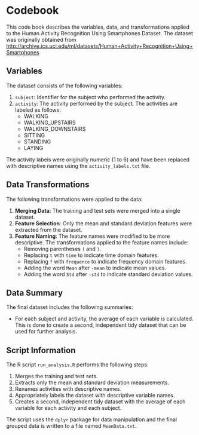 # Codebook

This code book describes the variables, data, and transformations applied to the Human Activity Recognition Using Smartphones Dataset. The dataset was originally obtained from http://archive.ics.uci.edu/ml/datasets/Human+Activity+Recognition+Using+Smartphones

## Variables
The dataset consists of the following variables:

1. `subject`: Identifier for the subject who performed the activity.
2. `activity`: The activity performed by the subject. The activities are labeled as follows:
   - WALKING
   - WALKING_UPSTAIRS
   - WALKING_DOWNSTAIRS
   - SITTING
   - STANDING
   - LAYING

The activity labels were originally numeric (1 to 6) and have been replaced with descriptive names using the `activity_labels.txt` file.

## Data Transformations

The following transformations were applied to the data:
1. **Merging Data**: The training and test sets were merged into a single dataset.
2. **Feature Selection**: Only the mean and standard deviation features were extracted from the dataset.
3. **Feature Naming**: The feature names were modified to be more descriptive. The transformations applied to the feature names include:
   - Removing parentheses `(` and `)`.
   - Replacing `t` with `time` to indicate time domain features.
   - Replacing `f` with `frequence` to indicate frequency domain features.
   - Adding the word `Mean` after `-mean` to indicate mean values.
   - Adding the word `Std` after `-std` to indicate standard deviation values.

## Data Summary

The final dataset includes the following summaries:

- For each subject and activity, the average of each variable is calculated. This is done to create a second, independent tidy dataset that can be used for further analysis.

## Script Information

The R script `run_analysis.R` performs the following steps:

1. Merges the training and test sets.
2. Extracts only the mean and standard deviation measurements.
3. Renames activities with descriptive names.
4. Appropriately labels the dataset with descriptive variable names.
5. Creates a second, independent tidy dataset with the average of each variable for each activity and each subject.

The script uses the `dplyr` package for data manipulation and the final grouped data is written to a file named `MeanData.txt`.